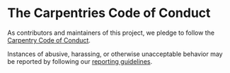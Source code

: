 # The Carpentries Code of Conduct

As contributors and maintainers of this project, we pledge to follow the [Carpentry Code of Conduct][coc].

Instances of abusive, harassing, or otherwise unacceptable behavior may be reported by following our [reporting guidelines][coc-reporting].

[coc-reporting]: https://docs.carpentries.org/policies/coc/incident-reporting.html
[coc]: https://docs.carpentries.org/policies/coc/
